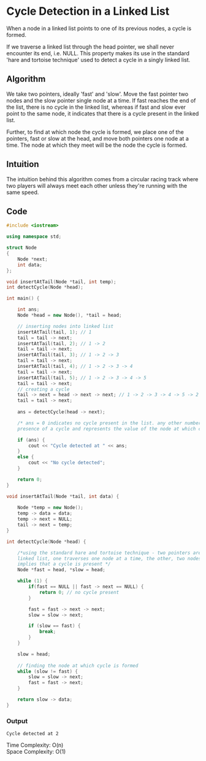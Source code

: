 # Cycle Detection in a Linked List

When a node in a linked list points to one of its previous nodes, a cycle is formed.

If we traverse a linked list through the head pointer, we shall never encounter its end, i.e. NULL. This property makes its use in the standard 'hare and tortoise technique' used to detect a cycle in a singly linked list.

## Algorithm

We take two pointers, ideally 'fast' and 'slow'. Move the fast pointer two nodes and the slow pointer single node at a time. If fast reaches the end of the list, there is no cycle in the linked list, whereas if fast and slow ever point to the same node, it indicates that there is a cycle present in the linked list.

Further, to find at which node the cycle is formed, we place one of the pointers, fast or slow at the head, and move both pointers one node at a time. The node at which they meet will be the node the cycle is formed.

## Intuition
The intuition behind this algorithm comes from a circular racing track where two players will always meet each other unless they're running with the same speed.

## Code

``` cpp
#include <iostream>

using namespace std;

struct Node
{
    Node *next;
    int data;
};

void insertAtTail(Node *tail, int temp);
int detectCycle(Node *head);

int main() {

    int ans;
    Node *head = new Node(), *tail = head;

    // inserting nodes into linked list
    insertAtTail(tail, 1); // 1
    tail = tail -> next;
    insertAtTail(tail, 2); // 1 -> 2
    tail = tail -> next;
    insertAtTail(tail, 3); // 1 -> 2 -> 3
    tail = tail -> next;
    insertAtTail(tail, 4); // 1 -> 2 -> 3 -> 4
    tail = tail -> next;
    insertAtTail(tail, 5); // 1 -> 2 -> 3 -> 4 -> 5
    tail = tail -> next;
    // creating a cycle
    tail -> next = head -> next -> next; // 1 -> 2 -> 3 -> 4 -> 5 -> 2
    tail = tail -> next;
    
    ans = detectCycle(head -> next);

    /* ans = 0 indicates no cycle present in the list. any other number indicates the
    presence of a cycle and represents the value of the node at which cycle is forming */

    if (ans) {
        cout << "Cycle detected at " << ans;
    }
    else {
        cout << "No cycle detected";
    }

    return 0;
}

void insertAtTail(Node *tail, int data) {
  
    Node *temp = new Node();
    temp -> data = data;
    temp -> next = NULL;
    tail -> next = temp;
}

int detectCycle(Node *head) {

    /*using the standard hare and tortoise technique - two pointers are marked at the head of the
    linked list, one traverses one node at a time, the other, two nodes at a time. if they meet, it
    implies that a cycle is present */
    Node *fast = head, *slow = head;

    while (1) {
        if(fast == NULL || fast -> next == NULL) {
            return 0; // no cycle present
        }

        fast = fast -> next -> next;
        slow = slow -> next;

        if (slow == fast) {
            break;
        }
    }

    slow = head;
    
    // finding the node at which cycle is formed
    while (slow != fast) {
        slow = slow -> next;
        fast = fast -> next;
    }

    return slow -> data;
}
```

### Output

```
Cycle detected at 2
```

Time Complexity: O(n)  
Space Complexity: O(1)
